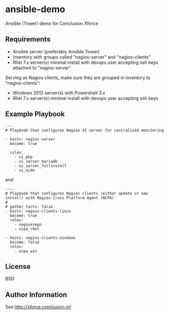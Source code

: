 ansible-demo
============

Ansible (Tower) demo for Conclusion Xforce 

Requirements
------------

- Ansible server (preferably Ansible Tower)
- inventory with groups called "nagios-server" and "nagios-clients"
- Rhel 7.x server(s) minimal install with devops user accepting ssh keys attached to "nagios-server"
 
Serving as Nagios clients, make sure they are grouped in inventory to "nagios-clients":
- Windows 2012 server(s) with Powershell 3.x
- Rhel 7.x server(s) minimal install with devops user accepting ssh keys

Example Playbook
----------------
```
---
# Playbook that configures Nagios XI server for centralized monitoring

- hosts: nagios-server
  become: true

  roles:
    - xi_php
    - xi_server_mariadb
    - xi_server_fullinstall
    - xi_aide
```
and
```
----
# Playbook that configures Nagios clients (either update or new install) with Nagios Cross Platform Agent (NCPA)
# 
# gather_facts: false
- hosts: nagios-clients-linux
  become: true
  roles:
    - nagiosrepo
    - ncpa_rhel

- hosts: nagios-clients-windows
  become: false
  roles:
    - ncpa_win

```
License
-------

BSD

Author Information
------------------

See http://xforce.conclusion.nl/

